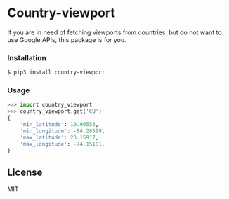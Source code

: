 # Country-viewport

If you are in need of fetching viewports from countries, but do not want to use Google APIs, this package is for you.

### Installation

```sh
$ pip3 install country-viewport
```

### Usage

```python
>>> import country_viewport
>>> country_viewport.get('CU')
{
    'min_latitude': 19.90553,
    'min_longitude': -84.28599,
    'max_latitude': 23.15917,
    'max_longitude': -74.15181,
}
```

## License

MIT
